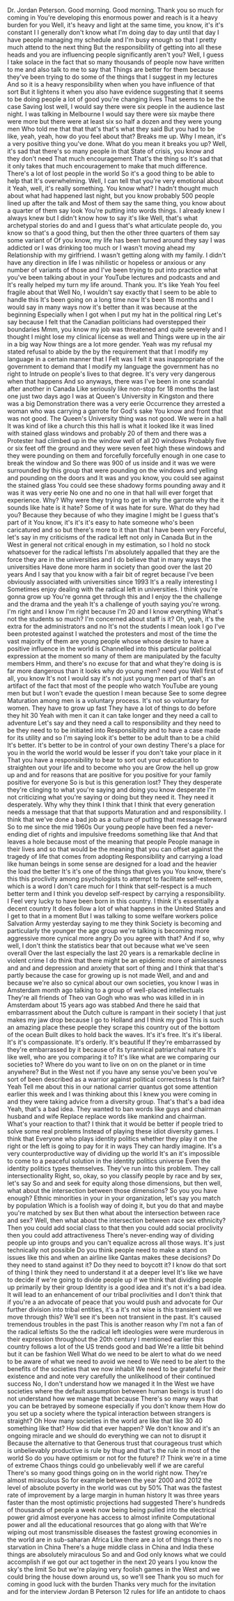  Dr. Jordan Peterson. Good morning. Good morning. Thank you so much for coming in You're developing this enormous power and reach is it a heavy burden for you Well, it's heavy and light at the same time, you know, it's it's constant I I generally don't know what I'm doing day to day until that day I have people managing my schedule and I'm busy enough so that I pretty much attend to the next thing But the responsibility of getting into all these heads and you are influencing people significantly aren't you? Well, I guess I take solace in the fact that so many thousands of people now have written to me and also talk to me to say that Things are better for them because they've been trying to do some of the things that I suggest in my lectures And so it is a heavy responsibility when when you have influence of that sort But it lightens it when you also have evidence suggesting that it seems to be doing people a lot of good you're changing lives That seems to be the case Saving lost well, I would say there were six people in the audience last night. I was talking in Melbourne I would say there were six maybe there were more but there were at least six so half a dozen and they were young men Who told me that that that's that's what they said But you had to be like, yeah, yeah, how do you feel about that? Breaks me up. Why I mean, it's a very positive thing you've done. What do you mean it breaks you up? Well, it's sad that there's so many people in that State of crisis, you know and they don't need That much encouragement That's the thing so It's sad that it only takes that much encouragement to make that much difference. There's a lot of lost people in the world So it's a good thing to be able to help that It's overwhelming. Well, I can tell that you're very emotional about it Yeah, well, it's really something. You know what? I hadn't thought much about what had happened last night, but you know probably 500 people lined up after the talk and Most of them say the same thing, you know about a quarter of them say look You're putting into words things. I already knew I always knew but I didn't know how to say it's like Well, that's what archetypal stories do and and I guess that's what articulate people do, you know so that's a good thing, but then the other three quarters of them say some variant of Of you know, my life has been turned around they say I was addicted or I was drinking too much or I wasn't moving ahead my Relationship with my girlfriend. I wasn't getting along with my family. I didn't have any direction in life I was nihilistic or hopeless or anxious or any number of variants of those and I've been trying to put into practice what you've been talking about in your YouTube lectures and podcasts and and It's really helped my turn my life around. Thank you. It's like Yeah You feel fragile about that Well No, I wouldn't say exactly that I seem to be able to handle this It's been going on a long time now It's been 18 months and I would say in many ways now it's better than it was because at the beginning Especially when I got when I put my hat in the political ring Let's say because I felt that the Canadian politicians had overstepped their boundaries Mmm, you know my job was threatened and quite severely and I thought I might lose my clinical license as well and Things were up in the air in a big way Now things are a lot more gender. Yeah was my refusal my stated refusal to abide by the by the requirement that that I modify my language in a certain manner that I Felt was I felt it was inappropriate of the government to demand that I modify my language the government has no right to Intrude on people's lives to that degree. It's very very dangerous when that happens And so anyways, there was I've been in one scandal after another in Canada Like seriously like non-stop for 18 months the last one just two days ago I was at Queen's University in Kingston and there was a big Demonstration there was a very eerie Occurrence they arrested a woman who was carrying a garrote for God's sake You know and front that was not good. The Queen's University thing was not good. We were in a hall It was kind of like a church this this hall is what it looked like it was lined with stained glass windows and probably 20 of them and there was a Protester had climbed up in the window well of all 20 windows Probably five or six feet off the ground and they were seven feet high these windows and they were pounding on them and forcefully forcefully enough in one case to break the window and So there was 900 of us inside and it was we were surrounded by this group that were pounding on the windows and yelling and pounding on the doors and It was and you know, you could see against the stained glass You could see these shadowy forms pounding away and it was it was very eerie No one and no one in that hall will ever forget that experience. Why? Why were they trying to get in why the garrote why the it sounds like hate is it hate? Some of it was hate for sure. What do they had you? Because they because of who they imagine I might be I guess that's part of it You know, it's it's it's easy to hate someone who's been caricatured and so but there's more to it than that I have been very Forceful, let's say in my criticisms of the radical left not only in Canada But in the West in general not critical enough in my estimation, so I hold no stock whatsoever for the radical leftists I'm absolutely appalled that they are the force they are in the universities and I do believe that in many ways the universities Have done more harm in society than good over the last 20 years And I say that you know with a fair bit of regret because I've been obviously associated with universities since 1993 It's a really interesting I Sometimes enjoy dealing with the radical left in universities. I think you're gonna grow up You're gonna get through this and I enjoy the the challenge and the drama and the yeah It's a challenge of youth saying you're wrong. I'm right and I know I'm right because I'm 20 and I know everything What's not the students so much? I'm concerned about staff is it? Oh, yeah, it's the extra for the administrators and no It's not the students I mean look I go I've been protested against I watched the protesters and most of the time the vast majority of them are young people whose whose desire to have a positive influence in the world is Channelled into this particular political expression at the moment so many of them are manipulated by the faculty members Hmm, and there's no excuse for that and what they're doing is is far more dangerous than it looks why do young men? need you Well first of all, you know It's not I would say it's not just young men part of that's an artifact of the fact that most of the people who watch YouTube are young men but but I won't evade the question I mean because See to some degree Maturation among men is a voluntary process. It's not so voluntary for women. They have to grow up fast They have a lot of things to do before they hit 30 Yeah with men it can it can take longer and they need a call to adventure Let's say and they need a call to responsibility and they need to be they need to to be initiated into Responsibility and to have a case made for its utility and so I'm saying look it's better to be adult than to be a child It's better. It's better to be in control of your own destiny There's a place for you in the world the world would be lesser if you don't take your place in it That you have a responsibility to bear to sort out your education to straighten out your life and to become who you are Grow the hell up grow up and and for reasons that are positive for you positive for your family positive for everyone So is but is this generation lost? They they desperate they're clinging to what you're saying and doing you know desperate I'm not criticizing what you're saying or doing but they need it. They need it desperately. Why why they think I think that I think that every generation needs a message that that that supports Maturation and and responsibility. I think that we've done a bad job as a culture of putting that message forward So to me since the mid 1960s Our young people have been fed a never-ending diet of rights and impulsive freedoms something like that And that leaves a hole because most of the meaning that people People manage in their lives and so that would be the meaning that you can offset against the tragedy of life that comes from adopting Responsibility and carrying a load like human beings in some sense are designed for a load and the heavier the load the better It's it's one of the things that gives you You know, there's this this proclivity among psychologists to attempt to facilitate self-esteem, which is a word I don't care much for I think that self-respect is a much better term and I think you develop self-respect by carrying a responsibility. I Feel very lucky to have been born in this country. I think it's essentially a decent country It does follow a lot of what happens in the United States and I get to that in a moment But I was talking to some welfare workers police Salvation Army yesterday saying to me they think Society is becoming and particularly the younger the age group we're talking is becoming more aggressive more cynical more angry Do you agree with that? And if so, why well, I don't think the statistics bear that out because what we've seen overall Over the last especially the last 20 years is a remarkable decline in violent crime I do think that there might be an epidemic more of aimlessness and and and depression and anxiety that sort of thing and I think that that's partly because the case for growing up is not made Well, and and and because we're also so cynical about our own societies, you know I was in Amsterdam month ago talking to a group of well-placed intellectuals They're all friends of Theo van Gogh who was who was killed in in in Amsterdam about 15 years ago was stabbed And there he said that embarrassment about the Dutch culture is rampant in their society I that just makes my jaw drop because I go to Holland and I think my god This is such an amazing place these people they scrape this country out of the bottom of the ocean Built dikes to hold back the waves. It's it's free. It's it's liberal. It's it's compassionate. It's orderly. It's beautiful If they're embarrassed by they're embarrassed by it because of its tyrannical patriarchal nature It's like well, who are you comparing it to? It's like what are we comparing our societies to? Where do you want to live on on on the planet or in time anywhere? But in the West not if you have any sense you've been you've sort of been described as a warrior against political correctness Is that fair? Yeah Tell me about this in our national carrier quantus got some attention earlier this week and I was thinking about this I knew you were coming in and they were taking advice from a diversity group. That's that's a bad idea Yeah, that's a bad idea. They wanted to ban words like guys and chairman husband and wife Replace replace words like mankind and chairman. What's your reaction to that? I think that it would be better if people tried to solve some real problems Instead of playing these idiot diversity games. I think that Everyone who plays identity politics whether they play it on the right or the left is going to pay for it in ways They can hardly imagine. It's a very counterproductive way of dividing up the world It's an it's impossible to come to a peaceful solution in the identity politics universe Even the identity politics types themselves. They've run into this problem. They call intersectionality Right, so, okay, so you classify people by race and by sex, let's say So and and seek for equity along those dimensions, but then well, what about the intersection between those dimensions? So you you have enough? Ethnic minorities in your in your organization, let's say you match by population Which is a foolish way of doing it, but you do that and maybe you're matched by sex But then what about the intersection between race and sex? Well, then what about the intersection between race sex ethnicity? Then you could add social class to that then you could add social proclivity then you could add attractiveness There's never-ending way of dividing people up into groups and you can't equalize across all those ways. It's just technically not possible Do you think people need to make a stand on issues like this and when an airline like Qantas makes these decisions? Do they need to stand against it? Do they need to boycott it? I know do that sort of thing I think they need to understand it at a deeper level It's like we have to decide if we're going to divide people up if we think that dividing people up primarily by their group Identity is a good idea and it's not it's a bad idea. It will lead to an enhancement of our tribal proclivities and I don't think that if you're a an advocate of peace that you would push and advocate for Our further division into tribal entities, it's a it's not wise is this transient will we move through this? We'll see it's been not transient in the past. It's caused tremendous troubles in the past This is another reason why I'm not a fan of the radical leftists So the the radical left ideologies were were murderous in their expression throughout the 20th century I mentioned earlier this country follows a lot of the US trends good and bad We're a little bit behind but it can be fashion Well What do we need to be alert to what do we need to be aware of what we need to avoid we need to We need to be alert to the benefits of the societies that we now inhabit We need to be grateful for their existence and and note very carefully the unlikelihood of their continued success No, I don't understand how we managed it In the West we have societies where the default assumption between human beings is trust I do not understand how we manage that because There's so many ways that you can be betrayed by someone especially if you don't know them How do you set up a society where the typical interaction between strangers is straight? Oh How many societies in the world are like that like 30 40 something like that? How did that ever happen? We don't know and it's an ongoing miracle and we should do everything we can not to disrupt it Because the alternative to that Generous trust that courageous trust which is unbelievably productive is rule by thug and that's the rule in most of the world So do you have optimism or not for the future? I? Think we're in a time of extreme Chaos things could go unbelievably well if we are careful There's so many good things going on in the world right now. They're almost miraculous So for example between the year 2000 and 2012 the level of absolute poverty in the world was cut by 50% That was the fastest rate of improvement by a large margin in human history It was three years faster than the most optimistic projections had suggested There's hundreds of thousands of people a week now being being pulled into the electrical power grid almost everyone has access to almost infinite Computational power and all the educational resources that go along with that We're wiping out most transmissible diseases the fastest growing economies in the world are in sub-saharan Africa Like there are a lot of things there's no starvation in China There's a huge middle class in China and India these things are absolutely miraculous So and and God only knows what we could accomplish if we got our act together in the next 20 years I you know the sky's the limit So but we're playing very foolish games in the West and we could bring the house down around us, so we'll see Thank you so much for coming in good luck with the burden Thanks very much for the invitation and for the interview Jordan B Peterson 12 rules for life an antidote to chaos